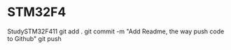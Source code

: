 # STM32F4
StudySTM32F411
git add .
git commit -m "Add Readme, the way push code to Github"
git push

